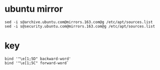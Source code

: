 # ubuntu mirror
```
sed -i s@archive.ubuntu.com@mirrors.163.com@g /etc/apt/sources.list
sed -i s@security.ubuntu.com@mirrors.163.com@g /etc/apt/sources.list
```

# key
```
bind '"\e[1;5D" backward-word' 
bind '"\e[1;5C" forward-word`
```
